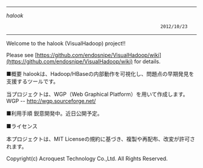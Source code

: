 ﻿
------------------------------------------------------------------------------

  _halook_

                                                             2012/10/23
------------------------------------------------------------------------------
Welcome to the halook (VisualHadoop) project!!

Please see [https://github.com/endosnipe/VisualHadoop/wiki](https://github.com/endosnipe/VisualHadoop/wiki) for details.


■概要
halookは、Hadoop/HBaseの内部動作を可視化し、問題点の早期発見を支援するツールです。

当プロジェクトは、WGP（Web Graphical Platform）を用いて作成します。
 WGP -- http://wgp.sourceforge.net/


■利用手順
鋭意開発中。近日公開予定。


■ライセンス

本プロジェクトは、MIT Licenseの規約に基づき、複製や再配布、改変が許可されます。


Copyright(c) Acroquest Technology Co.,Ltd. All Rights Reserved.
